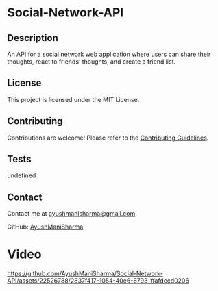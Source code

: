# Social-Network-API

## Description

An API for a social network web application where users can share their thoughts, react to friends’ thoughts, and create a friend list.

## License

This project is licensed under the MIT License.

## Contributing

Contributions are welcome! Please refer to the [Contributing Guidelines](CONTRIBUTING.md).

## Tests

undefined

## Contact

Contact me at ayushmanisharma@gmail.com.

GitHub: [AyushManiSharma](https://github.com/AyushManiSharma)

# Video

https://github.com/AyushManiSharma/Social-Network-API/assets/22526788/2837f417-1054-40e6-8793-ffafdccd0206

